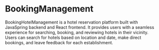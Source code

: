 # BookingManagement
BookingHotelManagement is a hotel reservation platform built with JavaSpring backend and React frontend. It provides users with a seamless experience for searching, booking, and reviewing hotels in their vicinity. Users can search for hotels based on location and date, make direct bookings, and leave feedback for each establishment.
